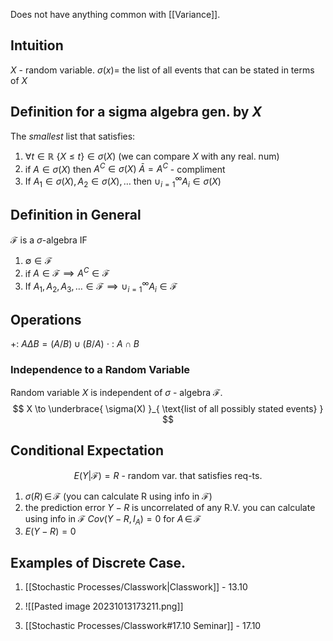 Does not have anything common with [[Variance]].

## Intuition
$X$ - random variable. 
$\sigma(x) =$ the list of all events that can be stated in terms of $X$

## Definition for a sigma algebra gen. by $X$
The *smallest* list that satisfies:
1) $\forall t \in \mathbb{R}$    $\{ X \leq t \} \in \sigma(X)$  (we can compare $X$ with any real. num)
2) if  $A \in \sigma(X)$ then  $A^{C}\in\sigma(X)$      $\bar{A}=A^{C}$ - compliment
3) If  $A_{1} \in \sigma(X), A_{2} \in \sigma(X), \dots$ then $\cup_{i=1}^{\infty}A_{i}\in\sigma(X)$

## Definition in General
$\mathcal{F}$ is a $\sigma$-algebra IF
1) $\emptyset \in \mathcal{F}$
2) if $A\in \mathcal{F} \implies A^{C} \in \mathcal{F}$
3) If $A_{1},A_{2},A_{3},\dots\in \mathcal{F} \implies \cup_{i=1}^{\infty}A_{i}\in\mathcal{F}$

## Operations
+: $A \Delta B = (A/B)\cup(B/A)$
$\cdot$ : $A\cap  B$

### Independence to a Random Variable
Random variable $X$ is independent of $\sigma$ - algebra $\mathcal{F}$. 
$$
X \to \underbrace{ \sigma(X) }_{ \text{list of all possibly stated events} }
$$
## Conditional Expectation
$$
E(Y | \mathcal{F}) = R \text{ - random var. that satisfies req-ts.}
$$
1) $\sigma(R) \, \in \,\mathcal{F}$      (you can calculate R using info in $\mathcal{F}$)
2) the prediction error $Y-R$ is uncorrelated of any R.V. you can calculate using info in $\mathcal{F}$
 $Cov(Y-R, I_{A}) = 0$ for  $A\, \in \,\mathcal{F}$
3) $E(Y-R)= 0$
## Examples of Discrete Case.
1) [[Stochastic Processes/Classwork|Classwork]] - 13.10

2) ![[Pasted image 20231013173211.png]]
3) [[Stochastic Processes/Classwork#17.10 Seminar]] - 17.10
